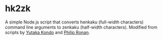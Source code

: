 # hk2zk
A simple Node.js script that converts henkaku (full-width characters) command line arguments to zenkaku (half-width characters).
Modified from scripts by [Yutaka Kondo](https://gist.github.com/youtalk/1599077) and [Philip Ronan](http://japanesetranslator.co.uk/2012/03/converting-zenkaku-to-hankaku/).
